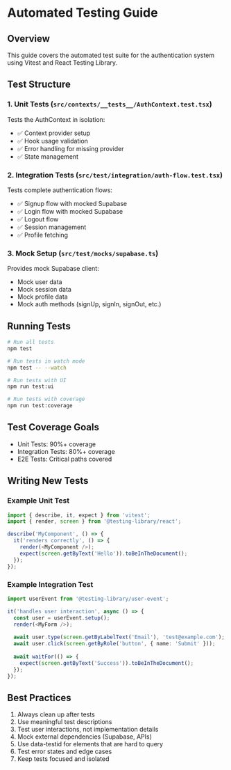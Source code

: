# Automated Testing Guide

## Overview
This guide covers the automated test suite for the authentication system using Vitest and React Testing Library.

## Test Structure

### 1. Unit Tests (`src/contexts/__tests__/AuthContext.test.tsx`)
Tests the AuthContext in isolation:
- ✅ Context provider setup
- ✅ Hook usage validation
- ✅ Error handling for missing provider
- ✅ State management

### 2. Integration Tests (`src/test/integration/auth-flow.test.tsx`)
Tests complete authentication flows:
- ✅ Signup flow with mocked Supabase
- ✅ Login flow with mocked Supabase
- ✅ Logout flow
- ✅ Session management
- ✅ Profile fetching

### 3. Mock Setup (`src/test/mocks/supabase.ts`)
Provides mock Supabase client:
- Mock user data
- Mock session data
- Mock profile data
- Mock auth methods (signUp, signIn, signOut, etc.)

## Running Tests

```bash
# Run all tests
npm test

# Run tests in watch mode
npm test -- --watch

# Run tests with UI
npm run test:ui

# Run tests with coverage
npm run test:coverage
```

## Test Coverage Goals
- Unit Tests: 90%+ coverage
- Integration Tests: 80%+ coverage
- E2E Tests: Critical paths covered

## Writing New Tests

### Example Unit Test
```typescript
import { describe, it, expect } from 'vitest';
import { render, screen } from '@testing-library/react';

describe('MyComponent', () => {
  it('renders correctly', () => {
    render(<MyComponent />);
    expect(screen.getByText('Hello')).toBeInTheDocument();
  });
});
```

### Example Integration Test
```typescript
import userEvent from '@testing-library/user-event';

it('handles user interaction', async () => {
  const user = userEvent.setup();
  render(<MyForm />);
  
  await user.type(screen.getByLabelText('Email'), 'test@example.com');
  await user.click(screen.getByRole('button', { name: 'Submit' }));
  
  await waitFor(() => {
    expect(screen.getByText('Success')).toBeInTheDocument();
  });
});
```

## Best Practices
1. Always clean up after tests
2. Use meaningful test descriptions
3. Test user interactions, not implementation details
4. Mock external dependencies (Supabase, APIs)
5. Use data-testid for elements that are hard to query
6. Test error states and edge cases
7. Keep tests focused and isolated
